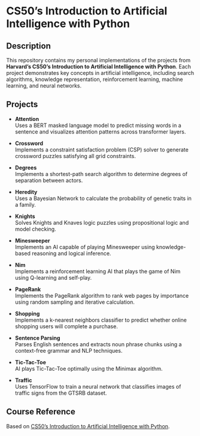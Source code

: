 # CS50’s Introduction to Artificial Intelligence with Python

## Description
This repository contains my personal implementations of the projects from **Harvard’s CS50’s Introduction to Artificial Intelligence with Python**. Each project demonstrates key concepts in artificial intelligence, including search algorithms, knowledge representation, reinforcement learning, machine learning, and neural networks.

## Projects

- **Attention**  
  Uses a BERT masked language model to predict missing words in a sentence and visualizes attention patterns across transformer layers.

- **Crossword**  
  Implements a constraint satisfaction problem (CSP) solver to generate crossword puzzles satisfying all grid constraints.

- **Degrees**  
  Implements a shortest-path search algorithm to determine degrees of separation between actors.

- **Heredity**  
  Uses a Bayesian Network to calculate the probability of genetic traits in a family.

- **Knights**  
  Solves Knights and Knaves logic puzzles using propositional logic and model checking.

- **Minesweeper**  
  Implements an AI capable of playing Minesweeper using knowledge-based reasoning and logical inference.

- **Nim**  
  Implements a reinforcement learning AI that plays the game of Nim using Q-learning and self-play.

- **PageRank**  
  Implements the PageRank algorithm to rank web pages by importance using random sampling and iterative calculation.

- **Shopping**  
  Implements a k-nearest neighbors classifier to predict whether online shopping users will complete a purchase.

- **Sentence Parsing**  
  Parses English sentences and extracts noun phrase chunks using a context-free grammar and NLP techniques.

- **Tic-Tac-Toe**  
  AI plays Tic-Tac-Toe optimally using the Minimax algorithm.

- **Traffic**  
  Uses TensorFlow to train a neural network that classifies images of traffic signs from the GTSRB dataset.

## Course Reference
Based on [CS50’s Introduction to Artificial Intelligence with Python](https://pll.harvard.edu/course/cs50s-introduction-artificial-intelligence-python).
